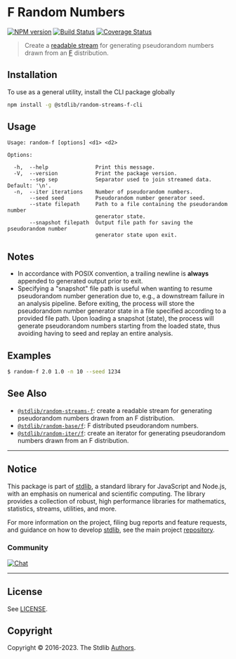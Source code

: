 <!--

@license Apache-2.0

Copyright (c) 2018 The Stdlib Authors.

Licensed under the Apache License, Version 2.0 (the "License");
you may not use this file except in compliance with the License.
You may obtain a copy of the License at

   http://www.apache.org/licenses/LICENSE-2.0

Unless required by applicable law or agreed to in writing, software
distributed under the License is distributed on an "AS IS" BASIS,
WITHOUT WARRANTIES OR CONDITIONS OF ANY KIND, either express or implied.
See the License for the specific language governing permissions and
limitations under the License.

-->

# F Random Numbers

[![NPM version][npm-image]][npm-url] [![Build Status][test-image]][test-url] [![Coverage Status][coverage-image]][coverage-url] <!-- [![dependencies][dependencies-image]][dependencies-url] -->

> Create a [readable stream][readable-stream] for generating pseudorandom numbers drawn from an [F][f] distribution.









<!-- Section for describing a command-line interface. -->



<section class="cli">



<section class="installation">

## Installation

To use as a general utility, install the CLI package globally

```bash
npm install -g @stdlib/random-streams-f-cli
```

</section>
<!-- CLI usage documentation. -->


<section class="usage">

## Usage

```text
Usage: random-f [options] <d1> <d2>

Options:

  -h,  --help               Print this message.
  -V,  --version            Print the package version.
       --sep sep            Separator used to join streamed data. Default: '\n'.
  -n,  --iter iterations    Number of pseudorandom numbers.
       --seed seed          Pseudorandom number generator seed.
       --state filepath     Path to a file containing the pseudorandom number
                            generator state.
       --snapshot filepath  Output file path for saving the pseudorandom number
                            generator state upon exit.
```

</section>

<!-- /.usage -->

<!-- CLI usage notes. Make sure to keep an empty line after the `section` element and another before the `/section` close. -->

<section class="notes">

## Notes

-   In accordance with POSIX convention, a trailing newline is **always** appended to generated output prior to exit.
-   Specifying a "snapshot" file path is useful when wanting to resume pseudorandom number generation due to, e.g., a downstream failure in an analysis pipeline. Before exiting, the process will store the pseudorandom number generator state in a file specified according to a provided file path. Upon loading a snapshot (state), the process will generate pseudorandom numbers starting from the loaded state, thus avoiding having to seed and replay an entire analysis.

</section>

<!-- /.notes -->

<!-- CLI usage examples. -->

<section class="examples">

## Examples

```bash
$ random-f 2.0 1.0 -n 10 --seed 1234
```

</section>

<!-- /.examples -->

</section>

<!-- /.cli -->

<!-- Section for related `stdlib` packages. Do not manually edit this section, as it is automatically populated. -->

<section class="related">

## See Also

-   <span class="package-name">[`@stdlib/random-streams-f`][@stdlib/random-streams-f]</span><span class="delimiter">: </span><span class="description">create a readable stream for generating pseudorandom numbers drawn from an F distribution.</span>
-   <span class="package-name">[`@stdlib/random-base/f`][@stdlib/random/base/f]</span><span class="delimiter">: </span><span class="description">F distributed pseudorandom numbers.</span>
-   <span class="package-name">[`@stdlib/random-iter/f`][@stdlib/random/iter/f]</span><span class="delimiter">: </span><span class="description">create an iterator for generating pseudorandom numbers drawn from an F distribution.</span>

</section>

<!-- /.related -->

<!-- Section for all links. Make sure to keep an empty line after the `section` element and another before the `/section` close. -->


<section class="main-repo" >

* * *

## Notice

This package is part of [stdlib][stdlib], a standard library for JavaScript and Node.js, with an emphasis on numerical and scientific computing. The library provides a collection of robust, high performance libraries for mathematics, statistics, streams, utilities, and more.

For more information on the project, filing bug reports and feature requests, and guidance on how to develop [stdlib][stdlib], see the main project [repository][stdlib].

### Community

[![Chat][chat-image]][chat-url]

---

## License

See [LICENSE][stdlib-license].


## Copyright

Copyright &copy; 2016-2023. The Stdlib [Authors][stdlib-authors].

</section>

<!-- /.stdlib -->

<!-- Section for all links. Make sure to keep an empty line after the `section` element and another before the `/section` close. -->

<section class="links">

[npm-image]: http://img.shields.io/npm/v/@stdlib/random-streams-f-cli.svg
[npm-url]: https://npmjs.org/package/@stdlib/random-streams-f-cli

[test-image]: https://github.com/stdlib-js/random-streams-f/actions/workflows/test.yml/badge.svg?branch=main
[test-url]: https://github.com/stdlib-js/random-streams-f/actions/workflows/test.yml?query=branch:main

[coverage-image]: https://img.shields.io/codecov/c/github/stdlib-js/random-streams-f/main.svg
[coverage-url]: https://codecov.io/github/stdlib-js/random-streams-f?branch=main

<!--

[dependencies-image]: https://img.shields.io/david/stdlib-js/random-streams-f.svg
[dependencies-url]: https://david-dm.org/stdlib-js/random-streams-f/main

-->

[chat-image]: https://img.shields.io/gitter/room/stdlib-js/stdlib.svg
[chat-url]: https://app.gitter.im/#/room/#stdlib-js_stdlib:gitter.im

[stdlib]: https://github.com/stdlib-js/stdlib

[stdlib-authors]: https://github.com/stdlib-js/stdlib/graphs/contributors

[cli-section]: https://github.com/stdlib-js/random-streams-f#cli
[cli-url]: https://github.com/stdlib-js/random-streams-f/tree/cli
[@stdlib/random-streams-f]: https://github.com/stdlib-js/random-streams-f/tree/main

[umd]: https://github.com/umdjs/umd
[es-module]: https://developer.mozilla.org/en-US/docs/Web/JavaScript/Guide/Modules

[deno-url]: https://github.com/stdlib-js/random-streams-f/tree/deno
[umd-url]: https://github.com/stdlib-js/random-streams-f/tree/umd
[esm-url]: https://github.com/stdlib-js/random-streams-f/tree/esm
[branches-url]: https://github.com/stdlib-js/random-streams-f/blob/main/branches.md

[stdlib-license]: https://raw.githubusercontent.com/stdlib-js/random-streams-f/main/LICENSE

[stream]: https://nodejs.org/api/stream.html

[object-mode]: https://nodejs.org/api/stream.html#stream_object_mode

[readable-stream]: https://nodejs.org/api/stream.html

[f]: https://en.wikipedia.org/wiki/F_distribution

[@stdlib/array/uint32]: https://github.com/stdlib-js/array-uint32

<!-- <related-links> -->

[@stdlib/random/base/f]: https://github.com/stdlib-js/random-base-f

[@stdlib/random/iter/f]: https://github.com/stdlib-js/random-iter-f

<!-- </related-links> -->

</section>

<!-- /.links -->
